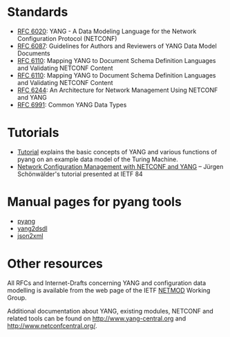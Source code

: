 # Standards #

  * [RFC 6020](http://tools.ietf.org/html/rfc6020): YANG - A Data Modeling Language for the Network Configuration Protocol (NETCONF)
  * [RFC 6087](http://tools.ietf.org/html/rfc6087): Guidelines for Authors and Reviewers of YANG Data Model Documents
  * [RFC 6110](http://tools.ietf.org/html/rfc6110): Mapping YANG to Document Schema Definition Languages and Validating NETCONF Content
  * [RFC 6110](http://tools.ietf.org/html/rfc6110): Mapping YANG to Document Schema Definition Languages and Validating NETCONF Content
  * [RFC 6244](http://tools.ietf.org/html/rfc6244): An Architecture for Network Management Using NETCONF and YANG
  * [RFC 6991](http://tools.ietf.org/html/rfc6991): Common YANG Data Types



# Tutorials #

  * [Tutorial](Tutorial.md) explains the basic concepts of YANG and various functions of pyang on an example data model of the Turing Machine.
  * [Network Configuration Management with NETCONF and YANG](http://www.ietf.org/edu/technical-tutorials.html#netconfandyang) – Jürgen Schönwälder's tutorial presented at IETF 84

# Manual pages for pyang tools #

  * [pyang](http://www.yang-central.org/twiki/pub/Main/YangTools/pyang.1.html)
  * [yang2dsdl](http://www.yang-central.org/twiki/pub/Main/YangTools/yang2dsdl.1.html)
  * [json2xml](http://www.yang-central.org/twiki/pub/Main/YangTools/json2xml.1.html)

# Other resources #

All RFCs and Internet-Drafts concerning YANG and configuration data modelling is available from the web page of the IETF [NETMOD](http://datatracker.ietf.org/wg/netmod/) Working Group.

Additional documentation about YANG, existing modules, NETCONF and related tools can be found
on http://www.yang-central.org and http://www.netconfcentral.org/.



<a href='Hidden comment: 
Local Variables:
mode: fundamental
mode: visual-line
End:
'></a>